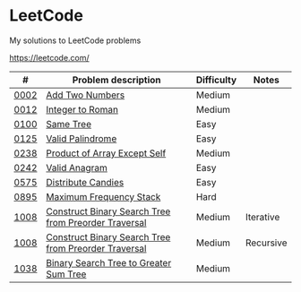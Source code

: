 # LeetCode
My solutions to LeetCode problems

https://leetcode.com/

|  #  | Problem description | Difficulty | Notes |
| --- | ------------------- | ---------- | ----- |
| [0002](0002.cpp) | [Add Two Numbers](https://leetcode.com/problems/add-two-numbers/) | Medium |
| [0012](0012.cpp) | [Integer to Roman](https://leetcode.com/problems/integer-to-roman/) | Medium |
| [0100](0100.cpp) | [Same Tree](https://leetcode.com/problems/same-tree/) | Easy |
| [0125](0125.cpp) | [Valid Palindrome](https://leetcode.com/problems/valid-palindrome/) | Easy |
| [0238](0238.cpp) | [Product of Array Except Self](https://leetcode.com/problems/product-of-array-except-self/) | Medium |
| [0242](0242.cpp) | [Valid Anagram](https://leetcode.com/problems/valid-anagram/) | Easy |
| [0575](0575.cpp) | [Distribute Candies](https://leetcode.com/problems/distribute-candies/) | Easy |
| [0895](0895.cpp) | [Maximum Frequency Stack](https://leetcode.com/problems/maximum-frequency-stack/) | Hard |
| [1008](1008_iterative.cpp) | [Construct Binary Search Tree from Preorder Traversal](https://leetcode.com/problems/construct-binary-search-tree-from-preorder-traversal/) | Medium | Iterative |
| [1008](1008_recursive.cpp) | [Construct Binary Search Tree from Preorder Traversal](https://leetcode.com/problems/construct-binary-search-tree-from-preorder-traversal/) | Medium | Recursive |
| [1038](1038.cpp) | [Binary Search Tree to Greater Sum Tree](https://leetcode.com/problems/binary-search-tree-to-greater-sum-tree/) | Medium |
